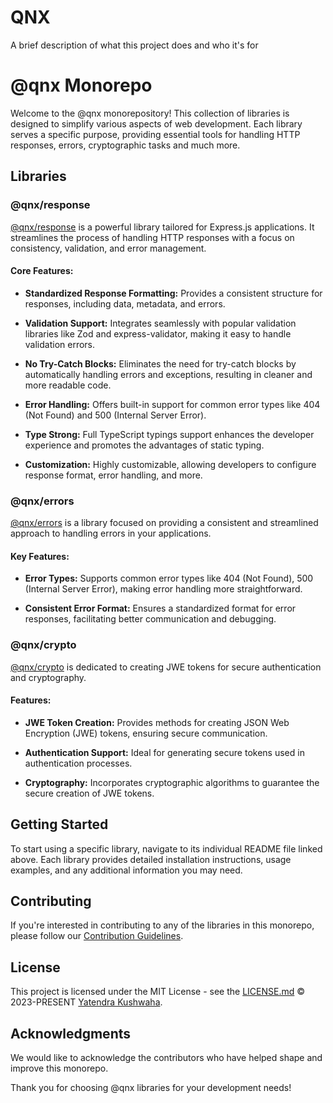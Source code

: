 
# QNX

A brief description of what this project does and who it's for

# @qnx Monorepo

Welcome to the @qnx monorepository! This collection of libraries is designed to simplify various aspects of web development. Each library serves a specific purpose, providing essential tools for handling HTTP responses, errors, cryptographic tasks and much more.

## Libraries

### @qnx/response

[@qnx/response](https://github.com/yatendra121/qnx/blob/main/packages/response/README.md) is a powerful library tailored for Express.js applications. It streamlines the process of handling HTTP responses with a focus on consistency, validation, and error management.

#### Core Features:

- **Standardized Response Formatting:** Provides a consistent structure for responses, including data, metadata, and errors.
  
- **Validation Support:** Integrates seamlessly with popular validation libraries like Zod and express-validator, making it easy to handle validation errors.

- **No Try-Catch Blocks:** Eliminates the need for try-catch blocks by automatically handling errors and exceptions, resulting in cleaner and more readable code.

- **Error Handling:** Offers built-in support for common error types like 404 (Not Found) and 500 (Internal Server Error).

- **Type Strong:** Full TypeScript typings support enhances the developer experience and promotes the advantages of static typing.

- **Customization:** Highly customizable, allowing developers to configure response format, error handling, and more.

### @qnx/errors

[@qnx/errors](https://github.com/yatendra121/qnx/blob/main/packages/errors/README.md) is a library focused on providing a consistent and streamlined approach to handling errors in your applications.

#### Key Features:

- **Error Types:** Supports common error types like 404 (Not Found), 500 (Internal Server Error), making error handling more straightforward.

- **Consistent Error Format:** Ensures a standardized format for error responses, facilitating better communication and debugging.

### @qnx/crypto

[@qnx/crypto](https://github.com/yatendra121/qnx/blob/main/packages/crypto/README.md) is dedicated to creating JWE tokens for secure authentication and cryptography.

#### Features:

- **JWE Token Creation:** Provides methods for creating JSON Web Encryption (JWE) tokens, ensuring secure communication.

- **Authentication Support:** Ideal for generating secure tokens used in authentication processes.

- **Cryptography:** Incorporates cryptographic algorithms to guarantee the secure creation of JWE tokens.

## Getting Started

To start using a specific library, navigate to its individual README file linked above. Each library provides detailed installation instructions, usage examples, and any additional information you may need.

## Contributing

If you're interested in contributing to any of the libraries in this monorepo, please follow our [Contribution Guidelines](CONTRIBUTING.md).

## License

This project is licensed under the MIT License - see the [LICENSE.md](https://github.com/yatendra121/vq-vuetify/blob/main/LICENSE.md) © 2023-PRESENT [Yatendra Kushwaha](https://github.com/yatendra121).

## Acknowledgments

We would like to acknowledge the contributors who have helped shape and improve this monorepo.

Thank you for choosing @qnx libraries for your development needs!
